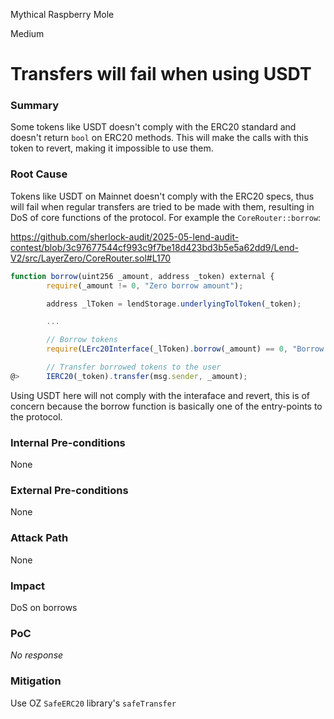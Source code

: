 Mythical Raspberry Mole

Medium

# Transfers will fail when using USDT

### Summary

Some tokens like USDT doesn't comply with the ERC20 standard and doesn't return `bool` on ERC20 methods. This will make the calls with this token to revert, making it impossible to use them.

### Root Cause

Tokens like USDT on Mainnet doesn't comply with the ERC20 specs, thus will fail when regular transfers are tried to be made with them, resulting in DoS of core functions of the protocol. For example the `CoreRouter::borrow`:

https://github.com/sherlock-audit/2025-05-lend-audit-contest/blob/3c97677544cf993c9f7be18d423bd3b5e5a62dd9/Lend-V2/src/LayerZero/CoreRouter.sol#L170

```javascript
function borrow(uint256 _amount, address _token) external {
        require(_amount != 0, "Zero borrow amount");

        address _lToken = lendStorage.underlyingTolToken(_token);

        ...

        // Borrow tokens
        require(LErc20Interface(_lToken).borrow(_amount) == 0, "Borrow failed");

        // Transfer borrowed tokens to the user
@>      IERC20(_token).transfer(msg.sender, _amount);
```

Using USDT here will not comply with the interaface and revert, this is of concern because the borrow function is basically one of the entry-points to the protocol.

### Internal Pre-conditions

None

### External Pre-conditions

None

### Attack Path

None

### Impact

DoS on borrows

### PoC

_No response_

### Mitigation

Use OZ `SafeERC20` library's `safeTransfer`